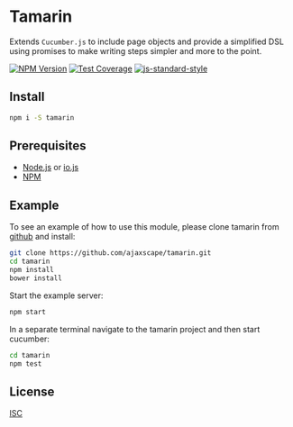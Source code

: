 # Tamarin

Extends `Cucumber.js` to include page objects and provide a simplified DSL using promises to make writing steps simpler and more to the point.

[![NPM Version][npm-image]][npm-url]
[![Test Coverage][coveralls-image]][coveralls-url]
[![js-standard-style][standard-image]][standard-url]


## Install

```bash
npm i -S tamarin
```

## Prerequisites

* [Node.js](https://nodejs.org) or [io.js](https://iojs.org)
* [NPM](https://www.npmjs.com)

## Example

To see an example of how to use this module, please clone tamarin from [github](https://github.com/ajaxscape/tamarin) and install:
```bash
git clone https://github.com/ajaxscape/tamarin.git
cd tamarin
npm install
bower install
```

Start the example server:
```bash
npm start
```

In a separate terminal navigate to the tamarin project and then start cucumber:
```bash
cd tamarin
npm test
```

## License

[ISC](http://www.isc.org/downloads/software-support-policy/isc-license/)

[npm-image]: https://img.shields.io/npm/v/tamarin.svg
[npm-url]: https://npmjs.org/package/tamarin
[coveralls-image]: https://img.shields.io/coveralls/live-js/tamarin/master.svg
[coveralls-url]: https://coveralls.io/r/live-js/tamarin?branch=master
[standard-image]: https://img.shields.io/badge/code%20style-standard-brightgreen.svg
[standard-url]: http://standardjs.com
